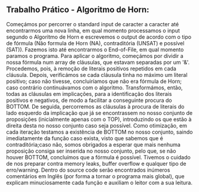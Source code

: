 ## Trabalho Prático - Algoritmo de Horn:  

Começámos por percorrer o standard input de caracter a caracter até encontrarmos uma nova linha, em qual momento processamos o input segundo o Algoritmo de Horn e escrevemos o output de acordo com o tipo de fórmula (Não formula de Horn (NA), contraditória (UNSAT) e possível (SAT)).
Fazemos isto até encontrarmos o End-of-File, em qual momento paramos o programa.
Para aplicar o algoritmo, começámos por dividir a nossa fórmula num array de cláusulas, que estavam separadas por um '&'.
Procedemos, pois, à remoção de literais positivos repetidos em cada cláusula.
Depois, verificámos se cada cláusula tinha no máximo um literal positivo; caso não tivesse, concluiríamos que não era fórmula de Horn; caso contrário continuávamos com o algoritmo.
Transformámos, então, todas as cláusulas em implicações, para a identificação dos literais positivos e negativos, de modo a facilitar a conseguinte procura do BOTTOM.
De seguida, percorremos as cláusulas à procura de literais do lado esquerdo da implicação que já se encontrassem no nosso conjunto de proposições (inicialmente apenas com o TOP), introduzindo os que estão à direita desta no nosso conjunto caso seja possível.
Como otimização, em cada iteração testamos a existência de BOTTOM no nosso conjunto, saindo imediatamente da função caso exista, visto que sabemos que é contraditória;caso não, somos obrigados a esperar que mais nenhuma proposição consiga ser inserida no nosso conjunto, pelo que, se não houver BOTTOM, concluímos que a fórmula
é possível.
Tivemos o cuidado de nos preparar contra memory leaks, buffer overflow e qualquer tipo de erro/warning.
Dentro do source code serão encontrados inúmeros comentários em Inglês (por forma a tornar o programa mais global), que explicam minuciosamente cada função e auxiliam o leitor com a sua leitura.
